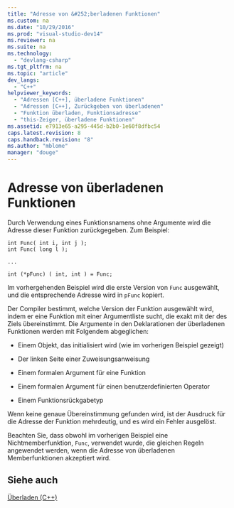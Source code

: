```yaml
---
title: "Adresse von &#252;berladenen Funktionen"
ms.custom: na
ms.date: "10/29/2016"
ms.prod: "visual-studio-dev14"
ms.reviewer: na
ms.suite: na
ms.technology: 
  - "devlang-csharp"
ms.tgt_pltfrm: na
ms.topic: "article"
dev_langs: 
  - "C++"
helpviewer_keywords: 
  - "Adressen [C++], überladene Funktionen"
  - "Adressen [C++], Zurückgeben von überladenen"
  - "Funktion überladen, Funktionsadresse"
  - "this-Zeiger, überladene Funktionen"
ms.assetid: e7913e65-a295-445d-b2b0-1e60f8dfbc54
caps.latest.revision: 8
caps.handback.revision: "8"
ms.author: "mblome"
manager: "douge"
---
```

# Adresse von &#252;berladenen Funktionen
Durch Verwendung eines Funktionsnamens ohne Argumente wird die Adresse dieser Funktion zurückgegeben. Zum Beispiel:  
  
```  
int Func( int i, int j );  
int Func( long l );  
  
...  
  
int (*pFunc) ( int, int ) = Func;  
```  
  
 Im vorhergehenden Beispiel wird die erste Version von `Func` ausgewählt, und die entsprechende Adresse wird in `pFunc` kopiert.  
  
 Der Compiler bestimmt, welche Version der Funktion ausgewählt wird, indem er eine Funktion mit einer Argumentliste sucht, die exakt mit der des Ziels übereinstimmt. Die Argumente in den Deklarationen der überladenen Funktionen werden mit Folgendem abgeglichen:  
  
-   Einem Objekt, das initialisiert wird \(wie im vorherigen Beispiel gezeigt\)  
  
-   Der linken Seite einer Zuweisungsanweisung  
  
-   Einem formalen Argument für eine Funktion  
  
-   Einem formalen Argument für einen benutzerdefinierten Operator  
  
-   Einem Funktionsrückgabetyp  
  
 Wenn keine genaue Übereinstimmung gefunden wird, ist der Ausdruck für die Adresse der Funktion mehrdeutig, und es wird ein Fehler ausgelöst.  
  
 Beachten Sie, dass obwohl im vorherigen Beispiel eine Nichtmemberfunktion, `Func`, verwendet wurde, die gleichen Regeln angewendet werden, wenn die Adresse von überladenen Memberfunktionen akzeptiert wird.  
  
## Siehe auch  
 [Überladen \(C\+\+\)](../misc/overloading-cpp.md)